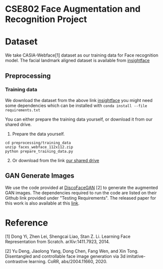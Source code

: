 # CSE802 Face Augmentation and Recognition Project

# Dataset
We take CASIA-Webface[1] dataset as our training data for Face recognition model.
The facial landmark aligned dataset is available from [insightface](https://drive.google.com/file/d/1KxNCrXzln0lal3N4JiYl9cFOIhT78y1l/view?usp=sharing)

## Preprocessing

### Training data
We download the dataset from the above link [insightface](https://drive.google.com/file/d/1KxNCrXzln0lal3N4JiYl9cFOIhT78y1l/view?usp=sharing)
you might need some dependencies which can be installed with `conda install --file requirements.txt`

You can either prepare the training data yourself, or download it from our shared drive.

1. Prepare the data yourself.
```
cd preprocessing/training_data
unzip faces_webface_112x112.zip
python prepare_training_data.py
```

2. Or download from the link [our shared drive](https://drive.google.com/file/d/1wcpJUrSTmZ-LbqKZi3a0rLTfsg8a6dHk/view?usp=sharing)

## GAN Generate Images
We use the code provided at [DiscoFaceGAN](https://github.com/microsoft/DiscoFaceGAN) [2] to generate the augmented GAN images. The dependencies required to run the code are listed on their Github link provided under "Testing Requirements". The released paper for this work is also available at this [link](https://arxiv.org/abs/2004.11660v2).

# Reference
[1] Dong Yi, Zhen Lei, Shengcai Liao, Stan Z. Li. Learning Face Representation from Scratch. arXiv:1411.7923, 2014.

[2] Yu Deng, Jiaolong Yang, Dong Chen, Fang Wen, and Xin Tong. Disentangled and controllable face image generation via 3d imitative-contrastive learning. CoRR, abs/2004.11660, 2020.
